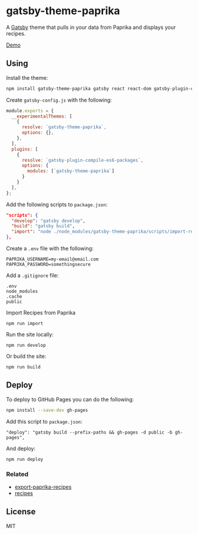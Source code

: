# gatsby-theme-paprika

A [Gatsby](https://www.gatsbyjs.org/) theme that pulls in your data from Paprika and displays your recipes.

[Demo](http://adam.garrett-harris.com/recipes/)

## Using

Install the theme:

```sh
npm install gatsby-theme-paprika gatsby react react-dom gatsby-plugin-compile-es6-packages
```

Create `gatsby-config.js` with the following:

```js
module.exports = {
  __experimentalThemes: [
    {
      resolve: `gatsby-theme-paprika`,
      options: {},
    },
  ],
  plugins: [
    {
      resolve: `gatsby-plugin-compile-es6-packages`,
      options: {
        modules: [`gatsby-theme-paprika`]
      }
    }
  ],
};
```

Add the following scripts to `package.json`:

```json
"scripts": {
  "develop": "gatsby develop",
  "build": "gatsby build",
  "import": "node ./node_modules/gatsby-theme-paprika/scripts/import-recipes.js"
},
```

Create a `.env` file with the following:

```
PAPRIKA_USERNAME=my-email@email.com
PAPRIKA_PASSWORD=somethingsecure
```

Add a `.gitignore` file:

```
.env
node_modules
.cache
public
```

Import Recipes from Paprika

```
npm run import
```

Run the site locally:

```
npm run develop
```

Or build the site:

```
npm run build
```

## Deploy

To deploy to GitHub Pages you can do the following:

```sh
npm install --save-dev gh-pages
```

Add this script to `package.json`:

```
"deploy": "gatsby build --prefix-paths && gh-pages -d public -b gh-pages",
```

And deploy:

```
npm run deploy
```

### Related

- [export-paprika-recipes](https://github.com/agarrharr/export-paprika-recipes)
- [recipes](https://github.com/agarrharr/recipes)

## License

MIT
